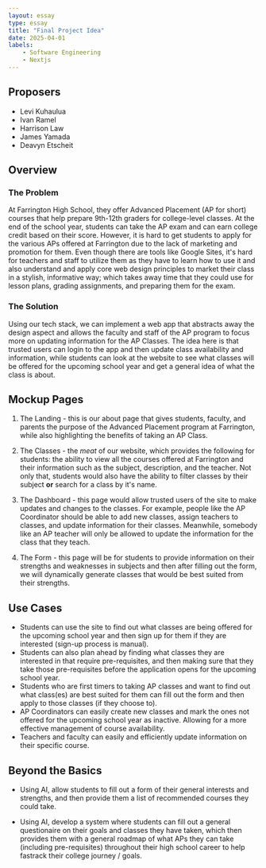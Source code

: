 ```yaml
---
layout: essay
type: essay
title: "Final Project Idea"
date: 2025-04-01
labels: 
    - Software Engineering
    - Nextjs
---
```


## Proposers

- Levi Kuhaulua
- Ivan Ramel
- Harrison Law
- James Yamada
- Deavyn Etscheit

## Overview

### The Problem

At Farrington High School, they offer Advanced Placement (AP for short) courses that help prepare 9th-12th graders for college-level classes. At the end of the school year, students can take the AP exam and can earn college credit based on their score. However, it is hard to get students to apply for the various APs offered at Farrington due to the lack of marketing and promotion for them. Even though there are tools like Google Sites, it's hard for teachers and staff to utilize them as they have to learn how to use it and also understand and apply core web design principles to market their class in a stylish, informative way; which takes away time that they could use for lesson plans, grading assignments, and preparing them for the exam. 

### The Solution

Using our tech stack, we can implement a web app that abstracts away the design aspect and allows the faculty and staff of the AP program to focus more on updating information for the AP Classes. The idea here is that trusted users can login to the app and then update class availability and information, while students can look at the website to see what classes will be offered for the upcoming school year and get a general idea of what the class is about. 

## Mockup Pages 

1. The Landing - this is our about page that gives students, faculty, and parents the purpose of the Advanced Placement program at Farrington, while also highlighting the benefits of taking an AP Class. 

2. The Classes - the *meat* of our website, which provides the following for students: the ability to view all the courses offered at Farrington and their information such as the subject, description, and the teacher. Not only that, students would also have the ability to filter classes by their subject **or** search for a class by it's name.

3. The Dashboard - this page would allow trusted users of the site to make updates and changes to the classes. For example, people like the AP Coordinator should be able to add new classes, assign teachers to classes, and update information for their classes. Meanwhile, somebody like an AP teacher will only be allowed to update the information for the class that they teach. 

4. The Form - this page will be for students to provide information on their strengths and weaknesses in subjects and then after filling out the form, we will dynamically generate classes that would be best suited from their strengths. 

## Use Cases

- Students can use the site to find out what classes are being offered for the upcoming school year and then sign up for them if they are interested (sign-up process is manual). 
- Students can also plan ahead by finding what classes they are interested in that require pre-requisites, and then making sure that they take those pre-requisites before the application opens for the upcoming school year. 
- Students who are first timers to taking AP classes and want to find out what class(es) are best suited for them can fill out the form and then apply to those classes (if they choose to). 
- AP Coordinators can easily create new classes and mark the ones not offered for the upcoming school year as inactive. Allowing for a more effective management of course availability. 
- Teachers and faculty can easily and efficiently update information on their specific course. 


## Beyond the Basics 

- Using AI, allow students to fill out a form of their general interests and strengths, and then provide them a list of recommended courses they could take. 

- Using AI, develop a system where students can fill out a general questionaire on their goals and classes they have taken, which then provides them with a general roadmap of what APs they can take (including pre-requisites) throughout their high school career to help fastrack their college journey / goals. 